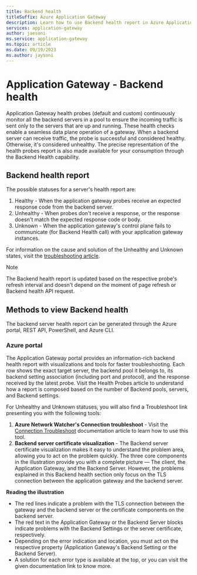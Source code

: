 ```yaml
---
title: Backend health
titleSuffix: Azure Application Gateway
description: Learn how to use Backend health report in Azure Application Gateway
services: application-gateway
author: jaesoni
ms.service: application-gateway
ms.topic: article
ms.date: 09/19/2023
ms.author: jaysoni 
---
```


# Application Gateway - Backend health

Application Gateway health probes (default and custom) continuously monitor all the backend servers in a pool to ensure the incoming traffic is sent only to the servers that are up and running. These health checks enable a seamless data plane operation of a gateway. When a backend server can receive traffic, the probe is successful and considered healthy. Otherwise, it's considered unhealthy. The precise representation of the health probes report is also made available for your consumption through the Backend Health capability.

## Backend health report
The possible statuses for a server's health report are:
1. Healthy - When the application gateway probes receive an expected response code from the backend server.
1. Unhealthy - When probes don't receive a response, or the response doesn't match the expected response code or body.
1. Unknown - When the application gateway's control plane fails to communicate (for Backend Health call) with your application gateway instances.

For information on the cause and solution of the Unhealthy and Unknown states, visit the [troubleshooting article](application-gateway-backend-health-troubleshooting.md).

> [!NOTE]
> The Backend health report is updated based on the respective probe's refresh interval and doesn't depend on the moment of page refresh or Backend health API request.

## Methods to view Backend health
The backend server health report can be generated through the Azure portal, REST API, PowerShell, and Azure CLI.

### Azure portal
The Application Gateway portal provides an information-rich backend health report with visualizations and tools for faster troubleshooting. Each row shows the exact target server, the backend pool it belongs to, its backend setting association (including port and protocol), and the response received by the latest probe. Visit the Health Probes article to understand how a report is composed based on the number of Backend pools, servers, and Backend settings.

For Unhealthy and Unknown statuses, you will also find a Troubleshoot link presenting you with the following tools:

1. **Azure Network Watcher's Connection troubleshoot** - Visit the [Connection Troubleshoot](../network-watcher/network-watcher-connectivity-portal.md) documentation article to learn how to use this tool. 
1. **Backend server certificate visualization** - The Backend server certificate visualization makes it easy to understand the problem area, allowing you to act on the problem quickly. The three core components in the illustration provide you with a complete picture — The client, the Application Gateway, and the Backend Server. However, the problems explained in this Backend health section only focus on the TLS connection between the application gateway and the backend server.

<screenshot>

**Reading the illustration**
- The red lines indicate a problem with the TLS connection between the gateway and the backend server or the certificate components on the backend server.
- The red text in the Application Gateway or the Backend Server blocks indicate problems with the Backend Settings or the server certificate, respectively.
- Depending on the error indication and location, you must act on the respective property (Application Gateway's Backend Setting or the Backend Server).
- A solution for each error type is available at the top, or you can visit the given documentation link to know more.


